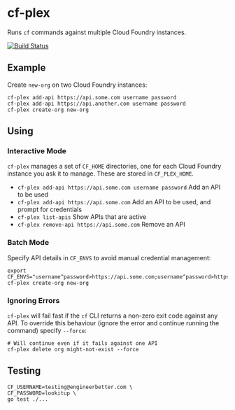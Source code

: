 # cf-plex

Runs `cf` commands against multiple Cloud Foundry instances.

[![Build Status](https://travis-ci.org/EngineerBetter/cf-plex.svg?branch=master)](https://travis-ci.org/EngineerBetter/cf-plex)

## Example

Create `new-org` on two Cloud Foundry instances:

```
cf-plex add-api https://api.some.com username password
cf-plex add-api https://api.another.com username password
cf-plex create-org new-org
```

## Using

### Interactive Mode

`cf-plex` manages a set of `CF_HOME` directories, one for each Cloud Foundry instance you ask it to manage. These are stored in `CF_PLEX_HOME`.

* `cf-plex add-api https://api.some.com username password` Add an API to be used
* `cf-plex add-api https://api.some.com` Add an API to be used, and prompt for credentials
* `cf-plex list-apis` Show APIs that are active
* `cf-plex remove-api https://api.some.com` Remove an API

### Batch Mode

Specify API details in `CF_ENVS` to avoid manual credential management:

```
export CF_ENVS="username^password>https://api.some.com;username^password>https://api.another.com"
cf-plex create-org new-org
```

### Ignoring Errors

`cf-plex` will fail fast if the `cf` CLI returns a non-zero exit code against any API. To override this behaviour (ignore the error and continue running the command) specify `--force`:

```
# Will continue even if it fails against one API
cf-plex delete org might-not-exist --force
```

## Testing

```
CF_USERNAME=testing@engineerbetter.com \
CF_PASSWORD=lookitup \
go test ./...
```